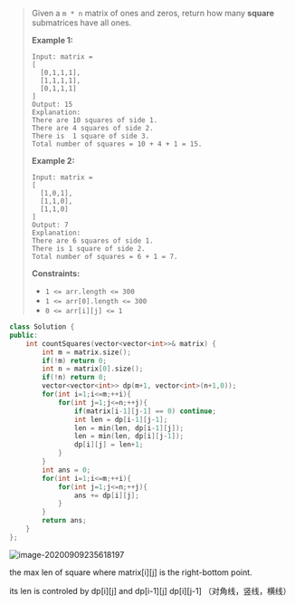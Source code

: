 > Given a `m * n` matrix of ones and zeros, return how many **square** submatrices have all ones.
>
>  
>
> **Example 1:**
>
> ```
> Input: matrix =
> [
>   [0,1,1,1],
>   [1,1,1,1],
>   [0,1,1,1]
> ]
> Output: 15
> Explanation: 
> There are 10 squares of side 1.
> There are 4 squares of side 2.
> There is  1 square of side 3.
> Total number of squares = 10 + 4 + 1 = 15.
> ```
>
> **Example 2:**
>
> ```
> Input: matrix = 
> [
>   [1,0,1],
>   [1,1,0],
>   [1,1,0]
> ]
> Output: 7
> Explanation: 
> There are 6 squares of side 1.  
> There is 1 square of side 2. 
> Total number of squares = 6 + 1 = 7.
> ```
>
>  
>
> **Constraints:**
>
> - `1 <= arr.length <= 300`
> - `1 <= arr[0].length <= 300`
> - `0 <= arr[i][j] <= 1`

```cpp
class Solution {
public:
    int countSquares(vector<vector<int>>& matrix) {
        int m = matrix.size();
        if(!m) return 0;
        int n = matrix[0].size();
        if(!n) return 0;
        vector<vector<int>> dp(m+1, vector<int>(n+1,0));
        for(int i=1;i<=m;++i){
            for(int j=1;j<=n;++j){
                if(matrix[i-1][j-1] == 0) continue;
                int len = dp[i-1][j-1];
                len = min(len, dp[i-1][j]);
                len = min(len, dp[i][j-1]);
                dp[i][j] = len+1;
            }
        }
        int ans = 0;
        for(int i=1;i<=m;++i){
            for(int j=1;j<=n;++j){
                ans += dp[i][j];
            }
        }
        return ans;
    }
};
```

![image-20200909235618197](assets/image-20200909235618197.png)

the max len of square where matrix\[i\]\[j\] is the right-bottom point.

its len is controled by dp\[i\]\[j\] and dp\[i-1\]\[j\]  dp\[i\]\[j-1\] （对角线，竖线，横线）